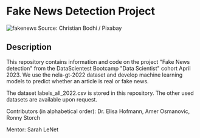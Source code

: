 # Fake News Detection Project
![fakenews](https://github.com/ElisaHofmann/fakenews/assets/57946692/2d3c2e69-60ec-4380-b355-0b2dcc59a464)
Source: Christian Bodhi / Pixabay

## Description
This repository contains information and code on the project "Fake News detection" from the DataScientest Bootcamp "Data Scientist" cohort April 2023. We use the nela-gt-2022 dataset and develop machine learning models to predict whether an article is real or fake news.

The dataset labels_all_2022.csv is stored in this repository. The other used datasets are available upon request.

Contributors (in alphabetical order): Dr. Elisa Hofmann, Amer Osmanovic, Ronny Storch

Mentor: Sarah LeNet

